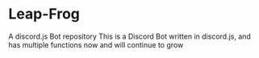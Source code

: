# Leap-Frog
A discord.js Bot repository
This is a Discord Bot written in discord.js, and has multiple functions now and will continue to grow
